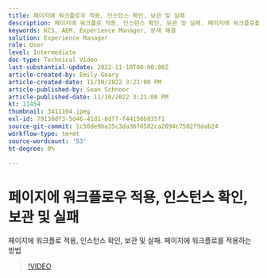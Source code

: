 ```yaml
---
title: 페이지에 워크플로우 적용, 인스턴스 확인, 보관 및 실패
description: 페이지에 워크플로 적용, 인스턴스 확인, 보관 및 실패. 페이지에 워크플로를 적용하는 방법
keywords: KCS, AEM, Experience Manager, 문제 해결
solution: Experience Manager
role: User
level: Intermediate
doc-type: Technical Video
last-substantial-update: 2022-11-10T00:00:00Z
article-created-by: Emily Geary
article-created-date: 11/10/2022 3:21:00 PM
article-published-by: Sean Schnoor
article-published-date: 11/10/2022 3:21:00 PM
kt: 11454
thumbnail: 3411104.jpeg
exl-id: 79138df3-5d46-41d1-8df7-f44156b835f1
source-git-commit: 1c50de9ba35c3da36f6502ca2094c7502f9dab24
workflow-type: tm+mt
source-wordcount: '53'
ht-degree: 0%

---
```


# 페이지에 워크플로우 적용, 인스턴스 확인, 보관 및 실패

페이지에 워크플로 적용, 인스턴스 확인, 보관 및 실패. 페이지에 워크플로를 적용하는 방법

>[!VIDEO](https://video.tv.adobe.com/v/3411104/?quality=12&learn=on)
